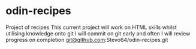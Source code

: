 # odin-recipes
Project of recipes
This current project will work on HTML skills whilst utilising knowledge onto git
I will commit on git early and often
I will review progress on completion
git@github.com:Stevo64/odin-recipes.git
